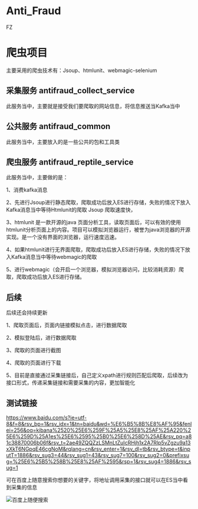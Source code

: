 # Anti_Fraud
FZ
# 爬虫项目
主要采用的爬虫技术有：Jsoup、htmlunit、webmagic-selenium

## 采集服务 antifraud_collect_service
此服务当中，主要就是接受我们要爬取的网站信息，将信息推送当Kafka当中

## 公共服务 antifraud_common
此服务当中，主要放入的是一些公共的包和工具类

## 爬虫服务 antifraud_reptile_service 
此服务当中，主要做的是：

1、消费kafka消息

2、先进行Jsoup进行静态爬取，爬取成功后放入ES进行存储，失败的情况下放入Kafka消息当中等待Htmlunit的爬取   Jsoup 爬取速度快，

3、htmlunit 是一款开源的java 页面分析工具，读取页面后，可以有效的使用htmlunit分析页面上的内容。项目可以模拟浏览器运行，被誉为java浏览器的开源实现。是一个没有界面的浏览器，运行速度迅速。 

4、如果htmlunit进行无界面爬取，爬取成功后放入ES进行存储，失败的情况下放入Kafka消息当中等待webmagic的爬取 

5、进行webmagic（会开启一个浏览器，模拟浏览器访问，比较消耗资源）爬取，爬取成功后放入ES进行存储。 




## 后续
后续还会持续更新

1、爬取页面后，页面内链接模拟点击，进行数据爬取

2、模拟登陆后，进行数据爬取

3、爬取的页面进行截图

4、爬取的页面进行下载

5、目前是直接通过采集链接后，自己定义xpath进行规则匹配后爬取，后续改为接口形式，传递采集链接和需要采集的内容，更加智能化

## 测试链接
https://www.baidu.com/s?ie=utf-8&f=8&rsv_bp=1&rsv_idx=1&tn=baidu&wd=%E6%B5%8B%E8%AF%95&fenlei=256&oq=kibana%2520%25E6%259F%25A5%25E8%25AF%25A220%25E6%259D%25A1es%25E6%2595%25B0%25E6%258D%25AE&rsv_pq=a81c38870006b06f&rsv_t=2ae49ZQQZzLSMnLtZuIcRHjh1x2A7Rlp5vZgzu9a13xXkT6NGpqE46cgNoM&rqlang=cn&rsv_enter=1&rsv_dl=tb&rsv_btype=t&inputT=1886&rsv_sug3=44&rsv_sug1=43&rsv_sug7=100&rsv_sug2=0&prefixsug=%25E6%25B5%258B%25E8%25AF%2595&rsp=1&rsv_sug4=1886&rsv_sug=1

可在百度上随意搜索你想要的关键字，将地址调用采集的接口就可以在ES当中看到采集的信息

![百度上随便搜索](https://user-images.githubusercontent.com/35587796/161026038-ccbb1b15-eedd-4d81-b420-595817fb80a7.png)
